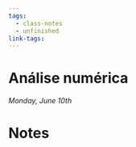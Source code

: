 ```yaml
---
tags:
  - class-notes
  - unfinished
link-tags:
---
```

# Análise numérica

_Monday, June 10th_

# Notes




